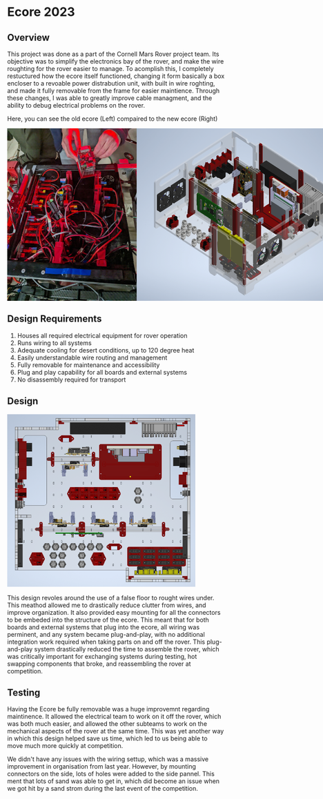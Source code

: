 # Ecore 2023 #

## Overview ##

This project was done as a part of the Cornell Mars Rover project team. Its objective was to
simplify the electronics bay of the rover, and make the wire roughting for the rover easier 
to manage. To acomplish this, I completely restuctured how the ecore itself functioned, 
changing it form basically a box encloser to a revoable power distrabution unit, with built 
in wire roghting, and made it fully removable from the frame for easier maintience. Through
these changes, I was able to greatly improve cable managment, and the ability to debug 
electrical problems on the rover.

Here, you can see the old ecore (Left) compaired to the new ecore (Right)

<div style="display: flex; justify-content: space-between;">
  <img src="/images/Old_Ecore.jpg" alt="Old Ecore" style="height: 400px; width: auto;">
  <img src="/images/NewEcore.png" alt="New Ecore" style="height: 400px; width: auto;">
</div>

## Design Requirements ##

<ol>
    <li>Houses all required electrical equipment for rover operation</li>
    <li>Runs wiring to all systems</li>
    <li>Adequate cooling for desert conditions, up to 120 degree heat</li>
    <li>Easily understandable wire routing and management</li>
    <li>Fully removable for maintenance and accessibility</li>
    <li>Plug and play capability for all boards and external systems</li>
    <li>No disassembly required for transport</li>
</ol>


## Design ##

<img src="/images/Ecore_Insides.png" alt="Old Ecore" style="height: 400px; width: auto;">

This design revoles around the use of a false floor to rought wires under. This meathod allowed me to
drastically reduce clutter from wires, and improve organization. It also provided easy mounting for all
the connectors to be embeded into the structure of the ecore. This meant that for both boards and external
systems that plug into the ecore, all wiring was perminent, and any system became plug-and-play, with no
additional integration work required when taking parts on and off the rover. This plug-and-play system 
drastically reduced the time to assemble the rover, which was critically important for exchanging systems
during testing, hot swapping components that broke, and reassembling the rover at competition. 


## Testing ##

Having the Ecore be fully removable was a huge improvemnt regarding maintinence. It allowed the electrical 
team to work on it off the rover, which was both much easier, and allowed the other subteams to work on the 
mechanical aspects of the rover at the same time. This was yet another way in which this design helped save 
us time, which led to us being able to move much more quickly at competition.

We didn't have any issues with the wiring settup, which was a massive improvement in organisation from last
year. However, by mounting connectors on the side, lots of holes were added to the side pannel. This ment 
that lots of sand was able to get in, which did become an issue when we got hit by a sand strom during the 
last event of the competition. 










